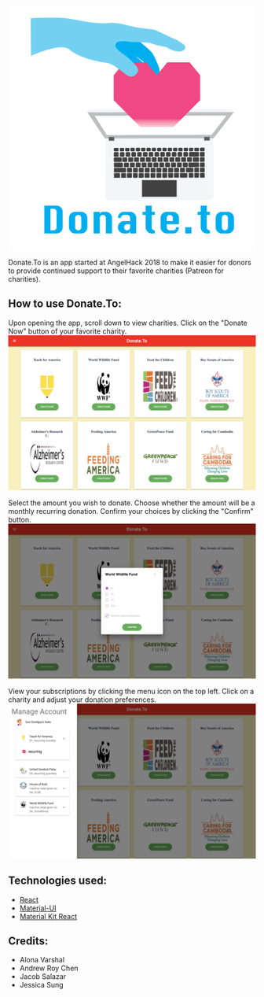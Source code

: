 ![Logo](src/assets/img/readme/logo.png)

Donate.To is an app started at AngelHack 2018 to make it easier for donors to provide continued support to their favorite charities (Patreon for charities).

## How to use Donate.To:

Upon opening the app, scroll down to view charities. Click on the "Donate Now" button of your favorite charity.
![Readme 1](src/assets/img/readme/readme_01.png)

Select the amount you wish to donate. Choose whether the amount will be a monthly recurring donation. Confirm your choices by clicking the "Confirm" button.
![Readme 2](src/assets/img/readme/readme_02.png)

View your subscriptions by clicking the menu icon on the top left. Click on a charity and adjust your donation preferences.
![Readme 3](src/assets/img/readme/readme_03.png)

## Technologies used:
* [React](https://reactjs.org/)
* [Material-UI](https://material-ui.com/)
* [Material Kit React](https://demos.creative-tim.com/material-kit-react/#/)

## Credits:
* Alona Varshal
* Andrew Roy Chen
* Jacob Salazar
* Jessica Sung